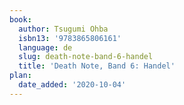 ```yaml
---
book:
  author: Tsugumi Ohba
  isbn13: '9783865806161'
  language: de
  slug: death-note-band-6-handel
  title: 'Death Note, Band 6: Handel'
plan:
  date_added: '2020-10-04'
---
```

